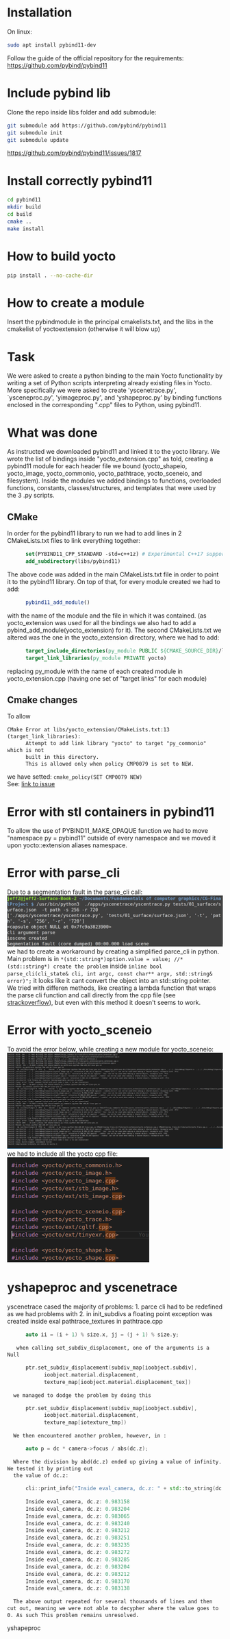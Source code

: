 # Installation
On linux:
```bash
sudo apt install pybind11-dev
```
Follow the guide of the official repository for the requirements: https://github.com/pybind/pybind11
# Include pybind lib
Clone the repo inside libs folder and add submodule:
```bash
git submodule add https://github.com/pybind/pybind11
git submodule init
git submodule update
```
https://github.com/pybind/pybind11/issues/1817
# Install correctly pybind11
```bash
cd pybind11
mkdir build
cd build
cmake ..
make install
```
# How to build yocto
```bash
pip install . --no-cache-dir
```
# How to create a module
Insert the pybindmodule in the principal cmakelists.txt, and the libs in the cmakelist of yoctoextension (otherwise it will blow up)
# Task
We were asked to create a python binding to the main Yocto functionality by writing a set of Python scripts interpreting already existing files in Yocto. More specifically we were asked to create 'yscenetrace.py', `ysceneproc.py', 'yimageproc.py', and 'yshapeproc.py' by binding functions enclosed in the corresponding ".cpp" files to Python, using pybind11.
# What was done
As instructed we downloaded pybind11 and linked it to the yocto library. We wrote the list of bindings inside "yocto_extension.cpp" as told, creating a pybind11 module for each header file we bound (yocto_shapeio, yocto_image, yocto_commonio, yocto_pathtrace, yocto_sceneio, and filesystem). 
Inside the modules we added bindings to functions, overloaded functions, constants, classes/structures, and templates that were used by the 3 .py scripts.  
## CMake
In order for the pybind11 library to run we had to add lines in 2 CMakeLists.txt files to link everything together:
```Cmake
      set(PYBIND11_CPP_STANDARD -std=c++1z) # Experimental C++17 support
      add_subdirectory(libs/pybind11)
```
The above code was added in the main CMakeLists.txt file in order to point it to the pybind11 library. On top of that, for every module created we had to add:
```Cmake
      pybind11_add_module()
```
with the name of the module and the file in which it was contained. 
(as yocto_extension was used for all the bindings we also had to add a pybind_add_module(yocto_extension) for it).
The second CMakeLists.txt we altered was the one in the yocto_extension directory, where we had to add:
```CMake
      target_include_directories(py_module PUBLIC ${CMAKE_SOURCE_DIR}/libs)
      target_link_libraries(py_module PRIVATE yocto)
```
replacing py_module with the name of each created module in yocto_extension.cpp (having one set of "target links" for each module)
## Cmake changes
To allow
```
CMake Error at libs/yocto_extension/CMakeLists.txt:13 (target_link_libraries):
      Attempt to add link library "yocto" to target "py_commonio" which is not
      built in this directory.
      This is allowed only when policy CMP0079 is set to NEW.
```
we have setted:
`cmake_policy(SET CMP0079 NEW)`  
See: [link to issue](https://gitlab.kitware.com/cmake/cmake/issues/19693)
# Error with stl containers in pybind11
To allow the use of PYBIND11_MAKE_OPAQUE function we had to move "namespace py = pybind11" outside of every namespace and we moved it upon yocto::extension aliases namespace.
# Error with parse_cli
Due to a segmentation fault in the parse_cli call:  
![Core dumped error](report/img/error_parce_cli.png)
we had to create a workaround by creating a simplified parce_cli in python.
Main problem is in `*(std::string*)option.value = value; //*(std::string*) create the problem` inside 
`inline bool parse_cli(cli_state& cli, int argc, const char** argv, std::string& error)";` it looks like it cant convert the object into an std::string pointer.  
We tried with differen methods, like creating a lambda function that wraps the parse cli function and call directly from the cpp file (see [strackoverflow](https://stackoverflow.com/questions/49195418/pybind11-binding-a-function-that-uses-double-pointers)), but even with this method it doesn't seems to work.
# Error with yocto_sceneio
To avoid the error below, while creating a new module for yocto_sceneio:  
![Error yocto_sceneio](report/img/error_yoctosceneio.png)  
we had to include all the yocto cpp file:  
![Error yocto_sceneio](report/img/solved_error_yoctosceneio.png)  
# yshapeproc and yscenetrace
yscenetrace cased the majority of problems:
      1. parce cli had to be redefined as we had problems with 
      2. in init_subdivs a floating point exception was created inside exal pathtrace_textures in pathtrace.cpp
```cpp
      auto ii = (i + 1) % size.x, jj = (j + 1) % size.y;
```
       when calling set_subdiv_displacement, one of the arguments is a Null 
```cpp
      ptr.set_subdiv_displacement(subdiv_map[ioobject.subdiv],
            ioobject.material.displacement,
            texture_map[ioobject.material.displacement_tex])
```
      we managed to dodge the problem by doing this 
```cpp
      ptr.set_subdiv_displacement(subdiv_map[ioobject.subdiv],
            ioobject.material.displacement,
            texture_map[iotexture_tmp])
```
      We then encountered another problem, however, in :
```cpp
      auto p = dc * camera->focus / abs(dc.z);
```
      Where the division by abd(dc.z) ended up giving a value of infinity. We tested it by printing out
      the value of dc.z:
```cpp
      cli::print_info("Inside eval_camera, dc.z: " + std::to_string(dc.z));
```
```cpp
      Inside eval_camera, dc.z: 0.983158
      Inside eval_camera, dc.z: 0.983204
      Inside eval_camera, dc.z: 0.983065
      Inside eval_camera, dc.z: 0.983240
      Inside eval_camera, dc.z: 0.983212
      Inside eval_camera, dc.z: 0.983251
      Inside eval_camera, dc.z: 0.983235
      Inside eval_camera, dc.z: 0.983272
      Inside eval_camera, dc.z: 0.983285
      Inside eval_camera, dc.z: 0.983204
      Inside eval_camera, dc.z: 0.983212
      Inside eval_camera, dc.z: 0.983170
      Inside eval_camera, dc.z: 0.983138
```
      The above output repeated for several thousands of lines and then cut out, meaning we were not able to decypher where the value goes to 0. As such This problem remains unresolved.
yshapeproc